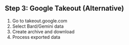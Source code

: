 ## Step 3: Google Takeout (Alternative)
1. Go to takeout.google.com
2. Select Bard/Gemini data
3. Create archive and download
4. Process exported data
